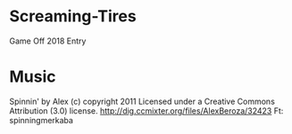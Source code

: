 # Screaming-Tires
Game Off 2018 Entry

# Music
Spinnin' by Alex (c) copyright 2011 Licensed under a Creative Commons Attribution (3.0) license. http://dig.ccmixter.org/files/AlexBeroza/32423 Ft: spinningmerkaba
